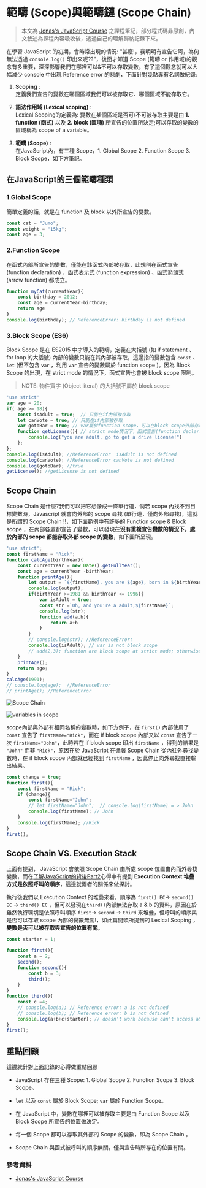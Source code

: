 # 範疇 (Scope)與範疇鏈 (Scope Chain)

> 本文為 [Jonas's JavaScript Course](https://www.udemy.com/course/the-complete-javascript-course/) 之課程筆記，部分程式碼非原創，內文敘述為課程內容吸收後，透過自己的理解歸納記錄下來。

在學習 JavaScript 的初期，會時常出現的情況: "甚麼!，我明明有宣告它阿，為何無法透過 `console.log()` 印出來呢??"，後面才知道 Scope (範疇 or 作用域)的觀念有多重要，深深影響我們在哪裡可以&不可以存取變數，有了這個觀念就可以大幅減少 console 中出現 Reference error 的悲劇，下面針對幾點專有名詞做紀錄:

1. **Scoping** :  
定義我們宣告的變數在哪個區域我們可以被存取它、哪個區域不能存取它。

2. **語法作用域 (Lexical scoping)** :  
Lexical Scoping的定義為: 變數在某個區域是否可/不可被存取主要是由 **1. function (函式)** 以及 **2. block (區塊)** 所宣告的位置所決定;可以存取的變數的區域稱為 scope of a variable。

3. **範疇 (Scope)** :  
在JavaScript內，有三種 Scope，1. Global Scope 2. Function Scope 3. Block Scope，如下方筆記。


## 在JavaScript的三個範疇種類

### 1.Global Scope
簡單定義的話，就是在 function 及 block 以外所宣告的變數。

```js
const cat = "Jumo";
const weight = "15kg";
const age = 3;
```

### 2.Function Scope
在函式內部所宣告的變數，僅能在該函式內部被存取，此規則在函式宣告 (function declaration) 、函式表示式 (function expression) 、函式箭頭式 (arrow function) 都成立。

```js
function myCat(currentYear){
    const birthday = 2012;
    const age = currentYear-birthday;
    return age
}
console.log(birthday); // ReferenceError: birthday is not defined
```


### 3.Block Scope (ES6)

Block Scope 是在 ES2015 中才導入的範疇，定義在大括號 (如 if statement 、 for loop 的大括號) 內部的變數只能在其內部被存取，這邊指的變數包含 `const` 、 `let` (但不包含 `var` ，利用 `var` 宣告的變數屬於 function scope )。因為 Block Scope 的出現，在 strict mode 的情況下，函式宣告也會被 block scope 限制。

>NOTE: 物件實字 (Object literal) 的大括號不屬於 block scope

```js
'use strict'
var age = 20;
if( age >= 18){
    const isAdult = true;  // 只能在if內部被存取
    let canVote = true; // 只能在if內部被存取
    var gotoBar = true; // var屬於function scope，可以在block scope外部存取
    function getLicense(){ // strict mode情況下，函式宣告(function declaration)也屬於block scope
        console.log("you are adult, go to get a drive license!")
    };
};
console.log(isAdult); //ReferenceError  isAdult is not defined
console.log(canVote); //ReferenceError canVote is not defined
console.log(gotoBar); //true
getLicense(); //getLicense is not defined
```
## Scope Chain
Scope Chain 是什麼?我們可以把它想像成一條單行道，倘若 scope 內找不到目標變數時，Javascript 就會向外部的 scope 尋找 (單行道，僅向外部尋找)，這就是所謂的 Scope Chain !!，如下面範例中有許多的 Function scope & Block scope ，在內部各處都宣告了變數，可以發現在**沒有重複宣告變數的情況下，處於內部的 scope 都能存取外部 scope 的變數**，如下圖所呈現。

```js
'use strict';
const firstName = "Rick";
function calcAge(birthYear){
    const currentYear = new Date().getFullYear();
    const age = currentYear -birthYear;
    function printAge(){
        let output = `${firstName}, you are ${age}, born in ${birthYear}`;
        console.log(output);
        if(birthYear >=1981 && birthYear <= 1996){
            var isAdult = true;
            const str =`Oh, and you're a adult,${firstName}`;
            console.log(str);
            function add(a,b){
                return a+b
            }
        }
        // console.log(str); //ReferenceError:
        console.log(isAdult); // var is not block scope
        // add(2,3); function are block scope at strict mode; otherwise:function scope
    }
    printAge();
    return age;
}
calcAge(1991);
// console.log(age);  //ReferenceError
// printAge(); //ReferenceError
```

![Scope Chain](https://github.com/ChiuWeiChung/IMGTANK/blob/main/scope/scopechain.png?raw=true)


![variables in scope](https://github.com/ChiuWeiChung/IMGTANK/blob/main/scope/variables%20in%20scope.png?raw=true)

scope內部與外部有相同名稱的變數時，如下方例子，在 `first()` 內部使用了 `const` 宣告了 `firstName="Rick"`，而在 if block scope 內部又以 `const` 宣告了一次 `firstName="John"`，此時若在 if block scope 印出 `firstName` ，得到的結果是 `"John"` 而非 `"Rick"`，原因在於 JavaScript 在循著 Scope Chain 從內往外尋找變數時，在 if block scope 內部就已經找到 `firstName` ，因此停止向外尋找直接輸出結果。

```js
const change = true;
function first(){
    const firstName = "Rick";
    if (change){
        const firstName="John";   
        // let firstName="John";  // console.log(firstName) = > John 
        console.log(firstName); // John
    }
    console.log(firstName); //Rick
}
first();
```

## Scope Chain VS. Execution Stack
上面有提到， JavaScript 會依照 Scope Chain 由所處 scope 位置由內而外尋找變數，而在[了解JavaScript的背後Part2]()心得中有提到 **Execution Context 堆疊方式是依照呼叫的順序**，這邊就兩者的關係來做探討。

執行後我們以 Execution Context 的堆疊來看，順序為 `first() EC`-> `second() EC` -> `third() EC` ，但可以發現在`third()`內部無法存取 a & b 的資料，原因在於雖然執行環境是依照呼叫順序 `first`-> `second` -> `third` 來堆疊，但呼叫的順序與是否可以存取 scope 內部的變數無關!，如此篇開頭所提到的 Lexical Scoping ，**變數是否可以被存取與宣告的位置有關**。

```js
const starter = 1;

function first(){
    const a = 2;
    second();
    function second(){
        const b = 3;
        third();
    }
}
function third(){
    const c =4;
    // console.log(a); // Reference error: a is not defined 
    // console.log(b); // Reference error: b is not defined 
    console.log(a+b+c+starter); // doesn't work because can't access a&b
}
first();
```

## 重點回顧

這邊就針對上面記錄的心得做重點回顧

* JavaScript 存在三種 Scope: 1. Global Scope 2. Function Scope 3. Block Scope。

* `let` 以及 `const` 屬於 Block Scope; `var` 屬於 Function Scope。

* 在 JavaScript 中，變數在哪裡可以被存取主要是由 Function Scope 以及 Block Scope 所宣告的位置做決定。

* 每一個 Scope 都可以存取其外部的 Scope 的變數，即為 Scope Chain 。

* Scope Chain 與函式被呼叫的順序無關，僅與宣告時所存在的位置有關。

### 參考資料
* [Jonas's JavaScript Course](https://www.udemy.com/course/the-complete-javascript-course/)
